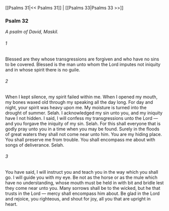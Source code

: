 [[Psalms 31|<< Psalms 31]]  |  [[Psalms 33|Psalms 33 >>]]

### Psalm 32

*A psalm of David, Maskil.*

###### 1
Blessed are they whose transgressions are forgiven and who have no sins to be covered. Blessed is the man unto whom the Lord imputes not iniquity and in whose spirit there is no guile.

###### 2
When I kept silence, my spirit failed within me. When I opened my mouth, my bones waxed old through my speaking all the day long. For day and night, your spirit was heavy upon me. My moisture is turned into the drought of summer. Selah. I acknowledged my sin unto you, and my iniquity have I not hidden. I said, I will confess my transgressions unto the Lord — and you forgave the iniquity of my sin. Selah. For this shall everyone that is godly pray unto you in a time when you may be found. Surely in the floods of great waters they shall not come near unto him. You are my hiding place. You shall preserve me from trouble. You shall encompass me about with songs of deliverance. Selah.

###### 3
You have said, I will instruct you and teach you in the way which you shall go. I will guide you with my eye. Be not as the horse or as the mule which have no understanding, whose mouth must be held in with bit and bridle lest they come near unto you. Many sorrows shall be to the wicked, but he that trusts in the Lord — mercy shall encompass him about. Be glad in the Lord and rejoice, you righteous, and shout for joy, all you that are upright in heart.